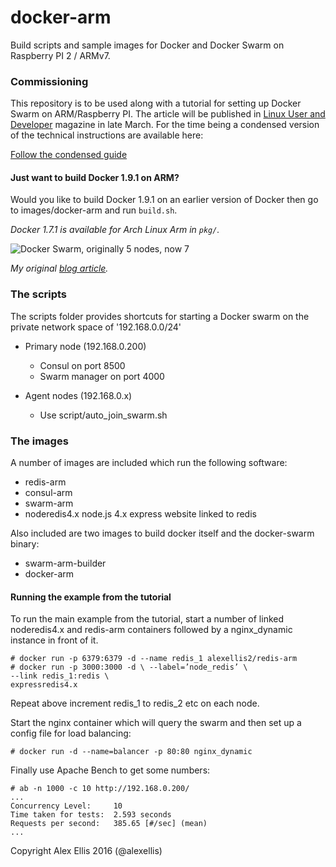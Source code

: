 docker-arm
=================

Build scripts and sample images for Docker and Docker Swarm on Raspberry PI 2 / ARMv7.

### Commissioning

This repository is to be used along with a tutorial for setting up Docker Swarm on ARM/Raspberry PI. The article will be published in [Linux User and Developer](http://www.linuxuser.co.uk) magazine in late March. For the time being a condensed version of the technical instructions are available here:

[Follow the condensed guide](https://github.com/alexellis/docker-arm/blob/master/GUIDE.md)

#### Just want to build Docker 1.9.1 on ARM?

Would you like to build Docker 1.9.1 on an earlier version of Docker then go to images/docker-arm and run `build.sh`.

*Docker 1.7.1 is available for Arch Linux Arm in `pkg/`.*

![Docker Swarm, originally 5 nodes, now 7](http://blog.alexellis.io/content/images/2015/11/11375892_501978669969619_1957604497_n.jpg)

*My original [blog article](http://blog.alexellis.io/docker-swarm-on-raspberry-pi/).*

### The scripts

The scripts folder provides shortcuts for starting a Docker swarm on the private network space of '192.168.0.0/24'
- Primary node (192.168.0.200)
  - Consul on port 8500
  - Swarm manager on port 4000

- Agent nodes (192.168.0.x)
  - Use script/auto\_join\_swarm.sh

### The images

A number of images are included which run the following software:
- redis-arm
- consul-arm
- swarm-arm
- noderedis4.x node.js 4.x express website linked to redis

Also included are two images to build docker itself and the docker-swarm binary:
- swarm-arm-builder
- docker-arm

#### Running the example from the tutorial

To run the main example from the tutorial, start a number of linked noderedis4.x and redis-arm containers followed by a nginx_dynamic instance in front of it.

```
# docker run -p 6379:6379 -d --name redis_1 alexellis2/redis-arm
# docker run -p 3000:3000 -d \ --label=’node_redis’ \
--link redis_1:redis \
expressredis4.x
```
Repeat above increment redis_1 to redis_2 etc on each node.

Start the nginx container which will query the swarm and then set up a config file for load balancing:
```
# docker run -d --name=balancer -p 80:80 nginx_dynamic
```

Finally use Apache Bench to get some numbers:

```
# ab -n 1000 -c 10 http://192.168.0.200/
...
Concurrency Level:     10
Time taken for tests:  2.593 seconds
Requests per second:   385.65 [#/sec] (mean)
...
```



Copyright Alex Ellis 2016 (@alexellis)
